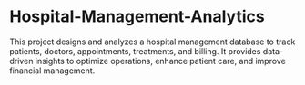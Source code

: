 # Hospital-Management-Analytics
This project designs and analyzes a hospital management database to track patients, doctors, appointments, treatments, and billing. It provides data-driven insights to optimize operations, enhance patient care, and improve financial management.
